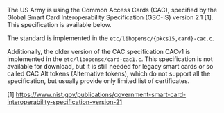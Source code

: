 The US Army is using the Common Access Cards (CAC), specified by the Global Smart Card Interoperability Specification (GSC-IS) version 2.1 [1]. This specification is available below.

The standard is implemented in the `etc/libopensc/{pkcs15,card}-cac.c`.

Additionally, the older version of the CAC specification CACv1 is implemented in the `etc/libopensc/card-cac1.c`. This specification is not available for download, but it is still needed for legacy smart cards or so called CAC Alt tokens (Alternative tokens), which do not support all the specification, but usually provide only limited list of certificates.

[1] https://www.nist.gov/publications/government-smart-card-interoperability-specification-version-21